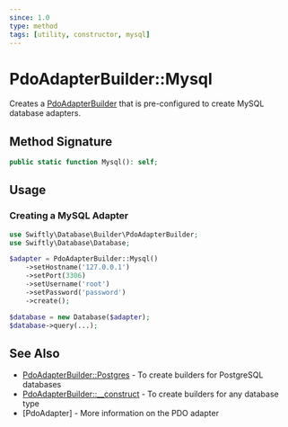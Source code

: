 ```yaml
---
since: 1.0
type: method
tags: [utility, constructor, mysql]
---
```

# PdoAdapterBuilder::Mysql

Creates a [PdoAdapterBuilder](./index.md) that is pre-configured to create MySQL
database adapters.

## Method Signature

```php
public static function Mysql(): self;
```

## Usage
### Creating a MySQL Adapter

```php
use Swiftly\Database\Builder\PdoAdapterBuilder;
use Swiftly\Database\Database;

$adapter = PdoAdapterBuilder::Mysql()
    ->setHostname('127.0.0.1')
    ->setPort(3306)
    ->setUsername('root')
    ->setPassword('password')
    ->create();

$database = new Database($adapter);
$database->query(...);
```

## See Also

* [PdoAdapterBuilder::Postgres](./Postgres.md) - To create builders for PostgreSQL databases
* [PdoAdapterBuilder::__construct](./construct.md) - To create builders for any database type
* [PdoAdapter] - More information on the PDO adapter